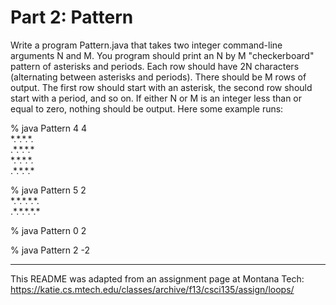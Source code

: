 # Part 2: Pattern  

Write a program Pattern.java that takes two integer command-line arguments N and M. You program should print an N by M "checkerboard" pattern of asterisks and periods. Each row should have 2N characters (alternating between asterisks and periods). There should be M rows of output. The first row should start with an asterisk, the second row should start with a period, and so on. If either N or M is an integer less than or equal to zero, nothing should be output. Here some example runs:  

% java Pattern 4 4  
\*.\*.\*.\*.  
.\*.\*.\*.\*  
\*.\*.\*.\*.  
.\*.\*.\*.\*  

% java Pattern 5 2  
\*.\*.\*.\*.\*.  
.\*.\*.\*.\*.\*  
 
% java Pattern 0 2  
 
% java Pattern 2 -2  

---

This README was adapted from an assignment page at Montana Tech: https://katie.cs.mtech.edu/classes/archive/f13/csci135/assign/loops/
